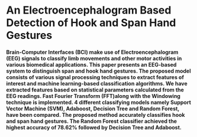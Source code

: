 # An Electroencephalogram Based Detection of Hook and Span Hand Gestures
#### Brain-Computer Interfaces (BCI) make use of Electroencephalogram (EEG) signals to classify limb movements and other motor activities in various biomedical applications. This paper presents an EEG-based system to distinguish span and hook hand gestures. The proposed model consists of various signal processing techniques to extract features of interest and machine learning-based classification algorithms. We have extracted features based on statistical parameters calculated from the EEG readings. Fast Fourier Transform (FFT)along with the Windowing technique is implemented. 4 different classifying models namely Support Vector Machine (SVM), Adaboost, Decision Tree and Random Forest, have been compared. The proposed method accurately classifies hook and span hand gestures. The Random Forest classifier achieved the highest accuracy of 78.62% followed by Decision Tree and Adaboost.